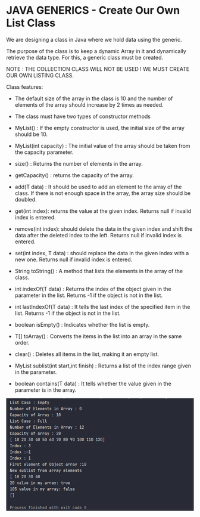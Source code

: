 # JAVA GENERICS - Create Our Own List Class

We are designing a class in Java where we hold data using the generic.

The purpose of the class is to keep a dynamic Array in it and dynamically retrieve the data type. For this, a generic class must be created.

NOTE : THE COLLECTION CLASS WILL NOT BE USED ! WE MUST CREATE OUR OWN LISTING CLASS.

Class features:


* The default size of the array in the class is 10 and the number of elements of the array should increase by 2 times as needed.


* The class must have two types of constructor methods


* MyList() : If the empty constructor is used, the initial size of the array should be 10.


* MyList(int capacity) : The initial value of the array should be taken from the capacity parameter.


* size() : Returns the number of elements in the array.


* getCapacity() : returns the capacity of the array.


* add(T data) : It should be used to add an element to the array of the class. If there is not enough space in the array, the array size should be doubled.



* get(int index): returns the value at the given index. Returns null if invalid index is entered.


* remove(int index): should delete the data in the given index and shift the data after the deleted index to the left. Returns null if invalid index is entered.


* set(int index, T data) : should replace the data in the given index with a new one. Returns null if invalid index is entered.


* String toString() : A method that lists the elements in the array of the class.

* int indexOf(T data) : Returns the index of the object given in the parameter in the list. Returns -1 if the object is not in the list.


* int lastIndexOf(T data) : It tells the last index of the specified item in the list. Returns -1 if the object is not in the list.


* boolean isEmpty() : Indicates whether the list is empty.


* T[] toArray() : Converts the items in the list into an array in the same order.


* clear() : Deletes all items in the list, making it an empty list.

* MyList<T> sublist(int start,int finish) : Returns a list of the index range given in the parameter.

* boolean contains(T data) : It tells whether the value given in the parameter is in the array.

![Employee data](https://github.com/HaleGurpinar/CreateListClass_Generics/blob/master/Generics%20SS.PNG?raw=true
" Class-Diagram")
